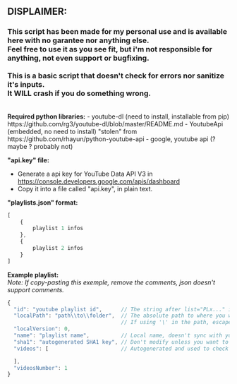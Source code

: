 <h2>DISPLAIMER:</h2>
<h3>
This script has been made for my personal use and is available here with no garantee nor anything else.</br>
Feel free to use it as you see fit, but i'm not responsible for anything, not even support or bugfixing.</br>
</br>
This is a basic script that doesn't check for errors nor sanitize it's inputs.</br>
It <b>WILL</b> crash if you do something wrong.</br>
</h3>
</br>
<b>Required python libraries:</b>
- youtube-dl (need to install, installable from pip)
    https://github.com/rg3/youtube-dl/blob/master/README.md
- YoutubeApi (embedded, no need to install)
	"stolen" from https://github.com/rhayun/python-youtube-api
- google, youtube api (? maybe ? probably not)


<b>"api.key" file:</b>
- Generate a api key for YouTube Data API V3 in https://console.developers.google.com/apis/dashboard 
- Copy it into a file called "api.key", in plain text.

<b>"playlists.json" format:</b>

```js
[
    {
        playlist 1 infos
    },
    {
        playlist 2 infos
    }
]
```

<b>Example playlist:</b></br>
<i>Note: If copy-pasting this exemple, remove the comments, json doesn't support comments.</i>

```js
{
  "id": "youtube playlist id",      // The string after list="PLx..." in a youtube url
  "localPath": "path\\to\\folder",  // The absolute path to where you want the videofiles.
									// If using '\' in the path, escape them or crash ('\\')
  "localVersion": 0,                
  "name": "playlist name",          // Local name, doesn't sync with youtube's playlist name.
  "sha1": "autogenerated SHA1 key", // Don't modify unless you want to force update the list.
  "videos": [                       // Autogenerated and used to check for new/deleted videos,

  ],
  "videosNumber": 1
}
```